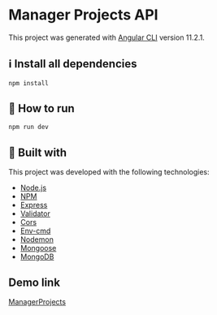 # Manager Projects API

This project was generated with [Angular CLI](https://github.com/angular/angular-cli) version 11.2.1.


## :information_source: Install all dependencies

```bash
npm install
```

## :rocket: How to run

```bash
npm run dev
```

## :green_book: Built with

This project was developed with the following technologies:

-  [Node.js](https://github.com/nodesource/distributions/blob/master/README.md)
-  [NPM](https://www.npmjs.com/)
-  [Express](https://www.npmjs.com/package/express)
-  [Validator](https://www.npmjs.com/package/validator)
-  [Cors](https://www.npmjs.com/package/cors)
-  [Env-cmd](https://www.npmjs.com/package/env-cmd)
-  [Nodemon](https://www.npmjs.com/package/nodemon)
-  [Mongoose](https://mongoosejs.com/docs/)
-  [MongoDB](https://docs.mongodb.com/)


## Demo link
[ManagerProjects](https://manager-projects-front.herokuapp.com)
